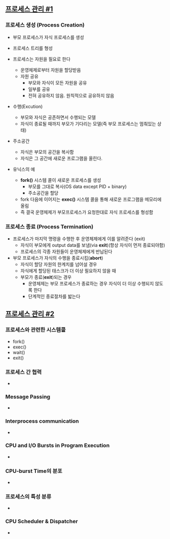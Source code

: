## [프로세스 관리 #1](https://core.ewha.ac.kr/publicview/C0101020140321144554159683?vmode=f)

### 프로세스 생성 (Process Creation)

- 부모 프로세스가 자식 프로세스를 생성
- 프로세스 트리를 형성
- 프로세스는 자원을 필요로 한다
  - 운영체제로부터 자원을 할당받음
  - 자원 공유
    - 부모와 자식이 모든 자원을 공유
    - 일부를 공유
    - 전혀 공유하지 않음. 원칙적으로 공유하지 않음
- 수행(Excution)

  - 부모와 자식은 공존하면서 수행되는 모델
  - 자식이 종료될 때까지 부모가 기다리는 모델(즉 부모 프로세스는 멈춰있는 상태)

- 주소공간
  - 자식은 부모의 공간을 복사함
  - 자식은 그 공간에 새로운 프로그램을 올린다.
- 유닉스의 예
  - **fork()** 시스템 콜이 새로운 프로세스를 생성
    - 부모를 그대로 복사(OS data except PID + binary)
    - 주소공간을 할당
  - fork 다음에 이어지는 **exec()** 시스템 콜을 통해 새로운 프로그램을 메모리에 올림
  - 즉 결국 운영체제가 부모프로세스가 요청한대로 자식 프로세스를 형성함

### 프로세스 종료 (Process Termination)

- 프로세스가 마지막 명령을 수행한 후 운영체제에게 이를 알려준다 (exit)
  - 자식이 부모에게 output data를 보냄(via **exit**)(항상 자식이 먼저 종료되야함)
  - 프로세스의 각종 자원들이 운영체제에게 반납된다
- 부모 프로세스가 자식의 수행을 종료시킴(**abort**)
  - 자식이 할당 자원의 한계치를 넘어설 경우
  - 자식에게 할당된 태스크가 더 이상 필요하지 않을 때
  - 부모가 종료(**exit**)되는 경우
    - 운영체제는 부모 프로세스가 종료하는 경우 자식이 더 이상 수행되지 않도록 한다
    - 단계적인 종료절차를 밟는다

## [프로세스 관리 #2](https://core.ewha.ac.kr/publicview/C0101020140325134428879622?vmode=f)

### 프로세스와 관련한 시스템콜

- fork()
- exec()
- wait()
- exit()

### 프로세스 간 협력

-

### Message Passing

-

### Interprocess communication

-

### CPU and I/O Bursts in Program Execution

-

### CPU-burst Time의 분포

-

### 프로세스의 특성 분류

-

### CPU Scheduler & Dispatcher

-
